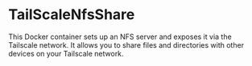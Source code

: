 # TailScaleNfsShare
This Docker container sets up an NFS server and exposes it via the Tailscale network. It allows you to share files and directories with other devices on your Tailscale network.
